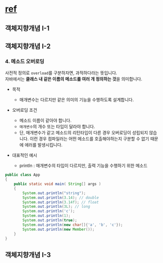 # [ref](https://github.com/castello/javajungsuk_basic/blob/master/javajungsuk_basic_%EC%9A%94%EC%95%BD%EC%A7%91.pdf)


## 객체지향개념 I-1

## 객체지향개념 I-2

### 4. 메소드 오버로딩
사전적 정의로 `overload`를 구분하자면, 과적하다라는 뜻입니다.  
자바에서는 **클래스 내 같은 이름의 메소드를 여러 개 정의하는 것**을 의미합니다.

* 목적
    * 매개변수는 다르지만 같은 의미의 기능을 수행하도록 설계합니다.

* 오버로딩 조건
    * 메소드 이름이 같아야 합니다.
    * `매개변수`의 개수 또는 타입이 달라야 합니다.
    * 단, 매개변수가 같고 메소드의 리턴타입이 다른 경우 오버로딩이 성립되지 않습니다. 이런 경우 컴파일러는 어떤 메소드를 호출해야하는지 구분할 수 없기 때문에 에러를 발생시킵니다.

* 대표적인 예시
    * println : 매개변수의 타입이 다르지만, 출력 기능을 수행하기 위한 메소드
```java
public class App 
{
    public static void main( String[] args )
    {
        System.out.println("string");
        System.out.println(3.14); // double
        System.out.println(3.14f); // float
        System.out.println(3L); // long
        System.out.println('c');
        System.out.println(1);
        System.out.println(true);
        System.out.println(new char[]{'a', 'b', 'c'});
        System.out.println(new Member());
    }
}
```

## 객체지향개념 I-3

